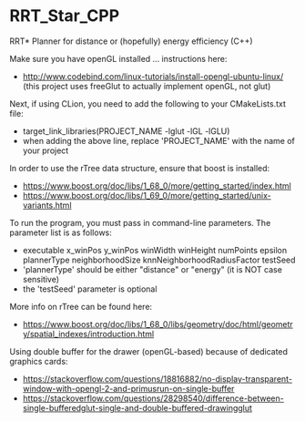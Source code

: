# RRT_Star_CPP
RRT* Planner for distance or (hopefully) energy efficiency (C++)

Make sure you have openGL installed ... instructions here:
- http://www.codebind.com/linux-tutorials/install-opengl-ubuntu-linux/
(this project uses freeGlut to actually implement openGL, not glut)

Next, if using CLion, you need to add the following to your CMakeLists.txt file:
- target_link_libraries(PROJECT_NAME -lglut -lGL -lGLU)
- when adding the above line, replace 'PROJECT_NAME' with the name of your project

In order to use the rTree data structure, ensure that boost is installed:
- https://www.boost.org/doc/libs/1_68_0/more/getting_started/index.html
- https://www.boost.org/doc/libs/1_69_0/more/getting_started/unix-variants.html

To run the program, you must pass in command-line parameters. The parameter list is as follows:
- executable x_winPos y_winPos winWidth winHeight numPoints epsilon plannerType neighborhoodSize knnNeighborhoodRadiusFactor testSeed
- 'plannerType' should be either "distance" or "energy" (it is NOT case sensitive)
- the 'testSeed' parameter is optional


More info on rTree can be found here:
- https://www.boost.org/doc/libs/1_68_0/libs/geometry/doc/html/geometry/spatial_indexes/introduction.html

Using double buffer for the drawer (openGL-based) because of dedicated graphics cards:
- https://stackoverflow.com/questions/18816882/no-display-transparent-window-with-opengl-2-and-primusrun-on-single-buffer
- https://stackoverflow.com/questions/28298540/difference-between-single-bufferedglut-single-and-double-buffered-drawingglut
